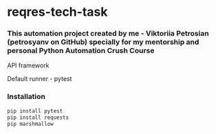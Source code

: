 # reqres-tech-task 

### This automation project created by me - Viktoriia Petrosian (petrosyanv on GitHub) specially for my mentorship and personal Python Automation Crush Course
API framework

Default runner - pytest
### Installation
```bash
pip install pytest
pip install requests
pip marshmallow
```
